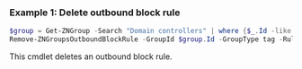 ### Example 1: Delete outbound block rule
```powershell
$group = Get-ZNGroup -Search "Domain controllers" | where {$_.Id -like "g:t:*"}
Remove-ZNGroupsOutboundBlockRule -GroupId $group.Id -GroupType tag -RuleId 64a9dbab-417f-48b4-9fcc-8334c7fd354f

```

This cmdlet deletes an outbound block rule.